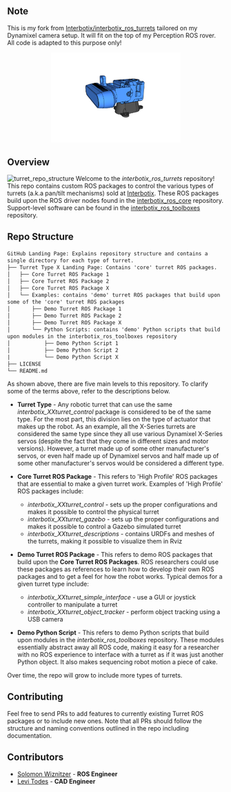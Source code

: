 ## Note
This is my fork from [Interbotix/interbotix_ros_turrets](https://github.com/Interbotix/interbotix_ros_turrets) tailored on my Dynamixel camera setup.
It will fit on the top of my Perception ROS rover. All code is adapted to this purpose only!

<p align="center">
  <img width="300" src="https://github.com/andreagavazzi/ag_interbotix_ros_turrets/blob/main/images/2xl.png">
</p>



## Overview
![turret_repo_structure](images/turret_repo_structure.png)
Welcome to the *interbotix_ros_turrets* repository! This repo contains custom ROS packages to control the various types of turrets (a.k.a pan/tilt mechanisms) sold at [Interbotix](https://www.trossenrobotics.com/). These ROS packages build upon the ROS driver nodes found in the [interbotix_ros_core](https://github.com/Interbotix/interbotix_ros_core) repository. Support-level software can be found in the [interbotix_ros_toolboxes](https://github.com/Interbotix/interbotix_ros_toolboxes) repository.

## Repo Structure
```
GitHub Landing Page: Explains repository structure and contains a single directory for each type of turret.
├── Turret Type X Landing Page: Contains 'core' turret ROS packages.
│   ├── Core Turret ROS Package 1
│   ├── Core Turret ROS Package 2
│   ├── Core Turret ROS Package X
│   └── Examples: contains 'demo' turret ROS packages that build upon some of the 'core' turret ROS packages
│       ├── Demo Turret ROS Package 1
│       ├── Demo Turret ROS Package 2
│       ├── Demo Turret ROS Package X
│       └── Python Scripts: contains 'demo' Python scripts that build upon modules in the interbotix_ros_toolboxes repository
│           ├── Demo Python Script 1
│           ├── Demo Python Script 2
|           └── Demo Python Script X
├── LICENSE
└── README.md
```
As shown above, there are five main levels to this repository. To clarify some of the terms above, refer to the descriptions below.

- **Turret Type** - Any robotic turret that can use the same *interbotix_XXturret_control* package is considered to be of the same type. For the most part, this division lies on the type of actuator that makes up the robot. As an example, all the X-Series turrets are considered the same type since they all use various Dynamixel X-Series servos (despite the fact that they come in different sizes and motor versions). However, a turret made up of some other manufacturer's servos, or even half made up of Dynamixel servos and half made up of some other manufacturer's servos would be considered a different type.

- **Core Turret ROS Package** - This refers to 'High Profile' ROS packages that are essential to make a given turret work. Examples of 'High Profile' ROS packages include:
    - *interbotix_XXturret_control* - sets up the proper configurations and makes it possible to control the physical turret
    - *interbotix_XXturret_gazebo* - sets up the proper configurations and makes it possible to control a Gazebo simulated turret
    - *interbotix_XXturret_descriptions* - contains URDFs and meshes of the turrets, making it possible to visualize them in Rviz

- **Demo Turret ROS Package** - This refers to demo ROS packages that build upon the **Core Turret ROS Packages**. ROS researchers could use these packages as references to learn how to develop their own ROS packages and to get a feel for how the robot works. Typical demos for a given turret type include:
    - *interbotix_XXturret_simple_interface* - use a GUI or joystick controller to manipulate a turret
    - *interbotix_XXturret_object_tracker* - perform object tracking using a USB camera

- **Demo Python Script** - This refers to demo Python scripts that build upon modules in the *interbotix_ros_toolboxes* repository. These modules essentially abstract away all ROS code, making it easy for a researcher with no ROS experience to interface with a turret as if it was just another Python object. It also makes sequencing robot motion a piece of cake.

Over time, the repo will grow to include more types of turrets.

## Contributing
Feel free to send PRs to add features to currently existing Turret ROS packages or to include new ones. Note that all PRs should follow the structure and naming conventions outlined in the repo including documentation.

## Contributors
- [Solomon Wiznitzer](https://github.com/swiz23) - **ROS Engineer**
- [Levi Todes](https://github.com/LeTo37) - **CAD Engineer**
